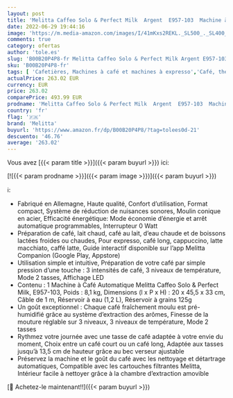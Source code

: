 ```yaml
---
layout: post
title: 'Melitta Caffeo Solo & Perfect Milk  Argent  E957-103  Machine à Café et Expresso Automatique avec broyeur à grains  Auto Cappuccinatore  Buse à Lait '
date: 2022-06-29 19:44:16
image: 'https://m.media-amazon.com/images/I/41mKxs2REKL._SL500_._SL400_.jpg'
comments: true
category: ofertas
author: 'tole.es'
slug: 'B00B20P4P8-fr Melitta Caffeo Solo & Perfect Milk Argent E957-103 Machine...'
sku: 'B00B20P4P8-fr'
tags: [ 'Cafetières, Machines à café et machines à expresso','Café, thé et expresso','Cuisine et Maison','Machines à café automatiques','melitta','🇫🇷', ]
actualPrice: 263.02 EUR
currency: EUR
price: 263.02
comparePrice: 493.99 EUR
prodname: 'Melitta Caffeo Solo & Perfect Milk  Argent  E957-103  Machine à Café et Expresso Automatique avec broyeur à grains  Auto Cappuccinatore  Buse à Lait '
country: 'fr'
flag: '🇫🇷'
brand: 'Melitta'
buyurl: 'https://www.amazon.fr/dp/B00B20P4P8/?tag=tolees0d-21'
descuento: '46.76'
average: '263.02'
---
```


Vous avez [{{< param title >}}]({{< param buyurl >}}) ici:

[![{{< param prodname >}}]({{< param image >}})]({{< param buyurl >}})

ℹ️:

- Fabriqué en Allemagne, Haute qualité, Confort d’utilisation, Format compact, Système de réduction de nuisances sonores, Moulin conique en acier, Efficacité énergétique: Mode économie d’énergie et arrêt automatique programmables, Interrupteur 0 Watt
- Préparation de café, lait chaud, café au lait, d’eau chaude et de boissons lactées froides ou chaudes, Pour expresso, café long, cappuccino, latte macchiato, caffé latte, Guide interactif disponible sur l’app Melitta Companion (Google Play, Appstore)
- Utilisation simple et intuitive, Préparation de votre café par simple pression d’une touche : 3 intensités de café, 3 niveaux de température, Mode 2 tasses, Affichage LED
- Contenu : 1 Machine à Café Automatique Melitta Caffeo Solo & Perfect Milk, E957-103, Poids : 8,1 kg, Dimensions (l x P x H) : 20 x 45,5 x 33 cm, Câble de 1 m, Réservoir à eau (1,2 L), Réservoir à grains 125g
- Un goût exceptionnel : Chaque café fraîchement moulu est pré-humidifié grâce au système d’extraction des arômes, Finesse de la mouture réglable sur 3 niveaux, 3 niveaux de température, Mode 2 tasses
- Rythmez votre journée avec une tasse de café adaptée à votre envie du moment, Choix entre un café court ou un café long, Adaptée aux tasses jusqu’à 13,5 cm de hauteur grâce au bec verseur ajustable
- Préservez la machine et le goût du café avec les nettoyage et détartrage automatiques, Compatible avec les cartouches filtrantes Melitta, Intérieur facile à nettoyer grâce à la chambre d’extraction amovible

[🛒 Achetez-le maintenant!!]({{< param buyurl >}})
